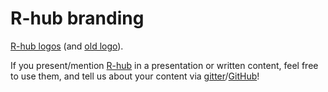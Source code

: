 # R-hub branding

[R-hub logos](/logo) (and [old logo](/old_logo)).

If you present/mention [R-hub](https://docs.r-hub.io/) in a presentation or written content, feel free to use them, and tell us about your content via [gitter](https://gitter.im/r-hub/community)/[GitHub](https://github.com/r-hub/rhub)!
